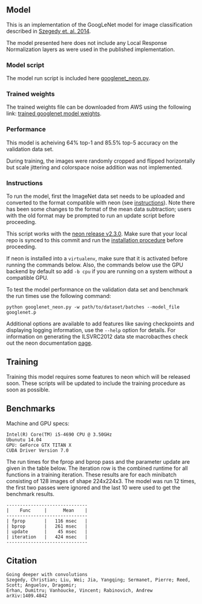 ## Model

This is an implementation of the GoogLeNet model for image classification described in [Szegedy et. al. 2014](http://arxiv.org/pdf/1409.4842.pdf).

The model presented here does not include any Local Response Normalization layers as were used in the published implementation.

### Model script

The model run script is included here [googlenet_neon.py](./googlenet_neon.py).


### Trained weights

The trained weights file can be downloaded from AWS using the following link:
[trained googlenet model weights][S3_WEIGHTS_FILE].

[S3_WEIGHTS_FILE]: https://s3-us-west-1.amazonaws.com/nervana-modelzoo/googlenet/googlenet.p

### Performance
This model is acheiving 64% top-1 and 85.5% top-5 accuracy on the validation data set.

During training, the images were randomly cropped and flipped horizontally but scale jittering and colorspace noise addition was not implemented.


### Instructions
To run the model, first the ImageNet data set needs to be uploaded and converted to the format compatible with neon (see  [instructions](http://neon.nervanasys.com/docs/latest/datasets.html#imagenet)).  Note there has been some changes to the format of the mean data subtraction; users with the old format may be prompted to run an update script before proceeding.


This script works with the [neon release v2.3.0](https://github.com/NervanaSystems/neon/tree/v2.3.0).  Make sure that your local repo is synced to this commit and run the [installation procedure](http://neon.nervanasys.com/docs/latest/installation.html) before proceeding.


If neon is installed into a `virtualenv`, make sure that it is activated before running the commands below.  Also, the commands below use the GPU backend by default so add `-b cpu` if you are running on a system without a compatible GPU.


To test the model performance on the validation data set and benchmark the run times use the following command:
```
python googlenet_neon.py -w path/to/dataset/batches --model_file googlenet.p
```

Additional options are available to add features like saving checkpoints and displaying logging information, use the `--help` option for details.  For information on generating the ILSVRC2012 data ste macrobacthes check out the
neon documentation [page](http://neon.nervanasys.com/docs/latest/datasets.html#imagenet).

## Training
Training this model requires some features to neon which will be released soon.  These scripts will be updated to include the training procedure as soon as possible.

## Benchmarks

Machine and GPU specs:
```
Intel(R) Core(TM) i5-4690 CPU @ 3.50GHz
Ubunutu 14.04
GPU: GeForce GTX TITAN X
CUDA Driver Version 7.0
```

The run times for the fprop and bprop pass and the parameter update are given in the table below.  The iteration row is the combined runtime for all functions in a training iteration.  These results are for each minibatch consisting of 128 images of shape 224x224x3.  The model was run 12 times, the first two passes were ignored and the last 10 were used to get the benchmark results.
```
------------------------------
|    Func     |      Mean    |
------------------------------
| fprop       |   116 msec   |
| bprop       |   261 msec   |
| update      |    45 msec   |
| iteration   |   424 msec   |
------------------------------
```


## Citation

```
Going deeper with convolutions
Szegedy, Christian; Liu, Wei; Jia, Yangqing; Sermanet, Pierre; Reed, Scott; Anguelov, Dragomir;
Erhan, Dumitru; Vanhoucke, Vincent; Rabinovich, Andrew
arXiv:1409.4842
```
